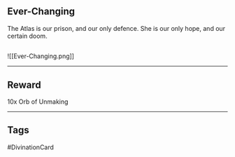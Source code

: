## Ever-Changing
The Atlas is our prison, and our only defence. She is our only hope, and our certain doom.
## 
![[Ever-Changing.png]]

---
## Reward
10x Orb of Unmaking

---
## Tags
#DivinationCard